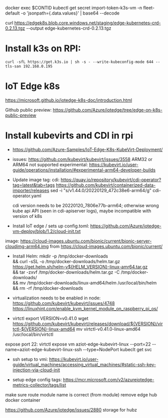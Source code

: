 docker exec $CONTID kubectl get secret import-token-k3s-vm -n fleet-default -o 'jsonpath={.data.values}' | base64 --decode


curl https://edgek8s.blob.core.windows.net/staging/edge-kubernetes-crd-0.2.13.tgz --output edge-kubernetes-crd-0.2.13.tgz


# Install k3s on RPI: 
    curl -sfL https://get.k3s.io | sh -s - --write-kubeconfig-mode 644 --tls-san 192.168.0.195

# IoT Edge k8s

https://microsoft.github.io/iotedge-k8s-doc/introduction.html

Github public preview: https://github.com/Azure/iotedge/tree/edge-on-k8s-public-preview

# Install kubevirts and CDI in rpi
- https://github.com/Azure-Samples/IoT-Edge-K8s-KubeVirt-Deployment/

- issues: https://github.com/kubevirt/kubevirt/issues/3558 ARM32 or ARM64 not supported
experimental: https://kubevirt.io/user-guide/operations/installation/#experimental-arm64-developer-builds

- Update image tag: cdi: https://quay.io/repository/kubevirt/cdi-operator?tag=latest&tab=tags
https://github.com/kubevirt/containerized-data-importer/releases
    sed -i "s/v1.44.0/20220129_472c38e6-arm64/g" cdi-operator.yaml

    cdi version needs to be 20220120_7806e77b-arm64; otherwise wrong kube api API (seen in cdi-apiserver logs), maybe incompatible with version of k8s

- Install IoT edge / sets up config.toml: https://github.com/Azure/iotedge-vm-deploy/blob/1.2/cloud-init.txt

image: https://cloud-images.ubuntu.com/bionic/current/bionic-server-cloudimg-arm64.img from https://cloud-images.ubuntu.com/bionic/current/

- Install Helm: mkdir -p /tmp/docker-downloads \
    && curl -sSL -o /tmp/docker-downloads/helm.tar.gz https://get.helm.sh/helm-v${HELM_VERSION}-linux-amr64.tar.gz \
    && tar -zxvf /tmp/docker-downloads/helm.tar.gz -C /tmp/docker-downloads/ \
    && mv /tmp/docker-downloads/linux-amd64/helm /usr/local/bin/helm \
    && rm -rf /tmp/docker-downloads

- virtualization needs to be enabled in node: https://github.com/kubevirt/kubevirt/issues/4748
https://linuxhint.com/enable_kvm_kernel_module_on_raspberry_pi_os/


- virtctl
export VERSION=v0.41.0
wget https://github.com/kubevirt/kubevirt/releases/download/${VERSION}/virtctl-${VERSION}-linux-amd64
mv virtctl-v0.41.0-linux-amd64 /usr/local/bin/virtctl

expose port 22: virtctl expose vm aziot-edge-kubevirt-linux --port=22 --name=aziot-edge-kubevirt-linux-ssh --type=NodePort
kubeclt get svc

- ssh setup to vmi: https://kubevirt.io/user-guide/virtual_machines/accessing_virtual_machines/#static-ssh-key-injection-via-cloud-init

- setup edge config
tags: https://mcr.microsoft.com/v2/azureiotedge-metrics-collector/tags/list

make sure route module name is correct (from module)
remove edge hub docker container

https://github.com/Azure/iotedge/issues/2880 storage for hubz
